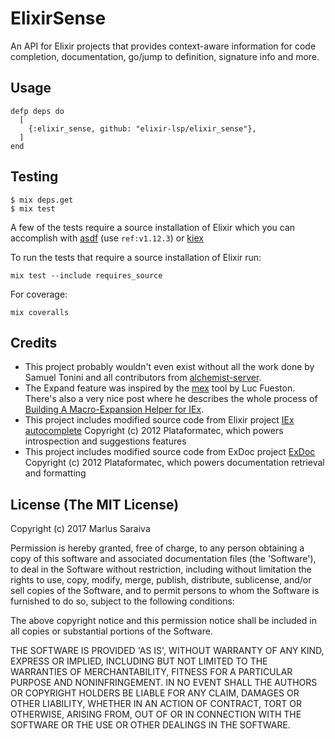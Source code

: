 # ElixirSense

An API for Elixir projects that provides context-aware information for code completion, documentation, go/jump to definition, signature info and more.

## Usage

```
defp deps do
  [
    {:elixir_sense, github: "elixir-lsp/elixir_sense"},
  ]
end
```

## Testing

```
$ mix deps.get
$ mix test
```

A few of the tests require a source installation of Elixir which you can accomplish with [asdf](https://github.com/asdf-vm/asdf-elixir) (use `ref:v1.12.3`) or [kiex](https://github.com/taylor/kiex)

To run the tests that require a source installation of Elixir run:
```
mix test --include requires_source
```

For coverage:

```
mix coveralls
```

## Credits

- This project probably wouldn't even exist without all the work done by Samuel Tonini and all contributors from [alchemist-server](https://github.com/tonini/alchemist-server).
- The Expand feature was inspired by the [mex](https://github.com/mrluc/mex) tool by Luc Fueston. There's also a very nice post where he describes the whole process of [Building A Macro-Expansion Helper for IEx](http://blog.maketogether.com/building-a-macro-expansion-helper/).
- This project includes modified source code from Elixir project [IEx autocomplete](https://github.com/elixir-lang/elixir/tree/v1.9/lib/iex) Copyright (c) 2012 Plataformatec, which powers introspection and suggestions features
- This project includes modified source code from ExDoc project [ExDoc](https://github.com/elixir-lang/ex_doc) Copyright (c) 2012 Plataformatec, which powers documentation retrieval and formatting

## License (The MIT License)

Copyright (c) 2017 Marlus Saraiva

Permission is hereby granted, free of charge, to any person obtaining a copy of this software and associated documentation files (the 'Software'), to deal in the Software without restriction, including without limitation the rights to use, copy, modify, merge, publish, distribute, sublicense, and/or sell copies of the Software, and to permit persons to whom the Software is furnished to do so, subject to the following conditions:

The above copyright notice and this permission notice shall be included in all copies or substantial portions of the Software.

THE SOFTWARE IS PROVIDED 'AS IS', WITHOUT WARRANTY OF ANY KIND, EXPRESS OR IMPLIED, INCLUDING BUT NOT LIMITED TO THE WARRANTIES OF MERCHANTABILITY, FITNESS FOR A PARTICULAR PURPOSE AND NONINFRINGEMENT. IN NO EVENT SHALL THE AUTHORS OR COPYRIGHT HOLDERS BE LIABLE FOR ANY CLAIM, DAMAGES OR OTHER LIABILITY, WHETHER IN AN ACTION OF CONTRACT, TORT OR OTHERWISE, ARISING FROM, OUT OF OR IN CONNECTION WITH THE SOFTWARE OR THE USE OR OTHER DEALINGS IN THE SOFTWARE.
